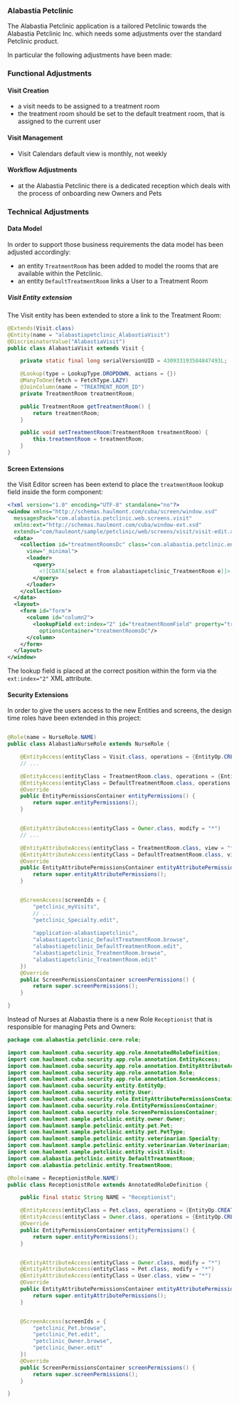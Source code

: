 ### Alabastia Petclinic

The Alabastia Petclinic application is a tailored Petclinic towards the Alabastia Petclinic Inc.
which needs some adjustments over the standard Petclinic product.

In particular the following adjustments have been made:

### Functional Adjustments

#### Visit Creation

* a visit needs to be assigned to a treatment room
* the treatment room should be set to the default treatment room, that is assigned to the current user

#### Visit Management

* Visit Calendars default view is monthly, not weekly 

#### Workflow Adjustments

* at the Alabastia Petclinic there is a dedicated reception which deals with the process of onboarding new Owners and Pets

### Technical Adjustments

#### Data Model

In order to support those business requirements the data model has been adjusted accordingly:

* an entity `TreatmentRoom` has been added to model the rooms that are available within the Petclinic.
* an entity `DefaultTreatmentRoom` links a User to a Treatment Room

##### Visit Entity extension
The Visit entity has been extended to store a link to the Treatment Room:

```java
@Extends(Visit.class)
@Entity(name = "alabastiapetclinic_AlabastiaVisit")
@DiscriminatorValue("AlabastiaVisit")
public class AlabastiaVisit extends Visit {

    private static final long serialVersionUID = 430933193584847493L;

    @Lookup(type = LookupType.DROPDOWN, actions = {})
    @ManyToOne(fetch = FetchType.LAZY)
    @JoinColumn(name = "TREATMENT_ROOM_ID")
    private TreatmentRoom treatmentRoom;

    public TreatmentRoom getTreatmentRoom() {
        return treatmentRoom;
    }

    public void setTreatmentRoom(TreatmentRoom treatmentRoom) {
        this.treatmentRoom = treatmentRoom;
    }
}
```

#### Screen Extensions

the Visit Editor screen has been extend to place the `treatmentRoom` lookup field inside the form component:

```xml
<?xml version="1.0" encoding="UTF-8" standalone="no"?>
<window xmlns="http://schemas.haulmont.com/cuba/screen/window.xsd"
  messagesPack="com.alabastia.petclinic.web.screens.visit"
  xmlns:ext="http://schemas.haulmont.com/cuba/window-ext.xsd"
  extends="com/haulmont/sample/petclinic/web/screens/visit/visit-edit.xml">
  <data>
    <collection id="treatmentRoomsDc" class="com.alabastia.petclinic.entity.TreatmentRoom"
      view="_minimal">
      <loader>
        <query>
          <![CDATA[select e from alabastiapetclinic_TreatmentRoom e]]>
        </query>
      </loader>
    </collection>
  </data>
  <layout>
    <form id="form">
      <column id="column2">
        <lookupField ext:index="2" id="treatmentRoomField" property="treatmentRoom"
          optionsContainer="treatmentRoomsDc"/>
      </column>
    </form>
  </layout>
</window>
```

The lookup field is placed at the correct position within the form via the `ext:index="2"` XML attribute.

#### Security Extensions

In order to give the users access to the new Entities and screens, the design time roles have been extended in this project:

```java

@Role(name = NurseRole.NAME)
public class AlabastiaNurseRole extends NurseRole {

    @EntityAccess(entityClass = Visit.class, operations = {EntityOp.CREATE, EntityOp.READ, EntityOp.UPDATE, EntityOp.DELETE})
    // ...

    @EntityAccess(entityClass = TreatmentRoom.class, operations = {EntityOp.READ})
    @EntityAccess(entityClass = DefaultTreatmentRoom.class, operations = {EntityOp.READ})
    @Override
    public EntityPermissionsContainer entityPermissions() {
        return super.entityPermissions();
    }


    @EntityAttributeAccess(entityClass = Owner.class, modify = "*")
    // ...

    @EntityAttributeAccess(entityClass = TreatmentRoom.class, view = "*")
    @EntityAttributeAccess(entityClass = DefaultTreatmentRoom.class, view = "*")
    @Override
    public EntityAttributePermissionsContainer entityAttributePermissions() {
        return super.entityAttributePermissions();
    }


    @ScreenAccess(screenIds = {
        "petclinic_myVisits",
        // ...
        "petclinic_Specialty.edit",
        
        "application-alabastiapetclinic",
        "alabastiapetclinic_DefaultTreatmentRoom.browse",
        "alabastiapetclinic_DefaultTreatmentRoom.edit",
        "alabastiapetclinic_TreatmentRoom.browse",
        "alabastiapetclinic_TreatmentRoom.edit"
    })
    @Override
    public ScreenPermissionsContainer screenPermissions() {
        return super.screenPermissions();
    }

}
```


Instead of Nurses at Alabastia there is a new Role `Receptionist` that is responsible for managing Pets and Owners:

```java
package com.alabastia.petclinic.core.role;

import com.haulmont.cuba.security.app.role.AnnotatedRoleDefinition;
import com.haulmont.cuba.security.app.role.annotation.EntityAccess;
import com.haulmont.cuba.security.app.role.annotation.EntityAttributeAccess;
import com.haulmont.cuba.security.app.role.annotation.Role;
import com.haulmont.cuba.security.app.role.annotation.ScreenAccess;
import com.haulmont.cuba.security.entity.EntityOp;
import com.haulmont.cuba.security.entity.User;
import com.haulmont.cuba.security.role.EntityAttributePermissionsContainer;
import com.haulmont.cuba.security.role.EntityPermissionsContainer;
import com.haulmont.cuba.security.role.ScreenPermissionsContainer;
import com.haulmont.sample.petclinic.entity.owner.Owner;
import com.haulmont.sample.petclinic.entity.pet.Pet;
import com.haulmont.sample.petclinic.entity.pet.PetType;
import com.haulmont.sample.petclinic.entity.veterinarian.Specialty;
import com.haulmont.sample.petclinic.entity.veterinarian.Veterinarian;
import com.haulmont.sample.petclinic.entity.visit.Visit;
import com.alabastia.petclinic.entity.DefaultTreatmentRoom;
import com.alabastia.petclinic.entity.TreatmentRoom;

@Role(name = ReceptionistRole.NAME)
public class ReceptionistRole extends AnnotatedRoleDefinition {

    public final static String NAME = "Receptionist";

    @EntityAccess(entityClass = Pet.class, operations = {EntityOp.CREATE, EntityOp.READ, EntityOp.UPDATE, EntityOp.DELETE})
    @EntityAccess(entityClass = Owner.class, operations = {EntityOp.CREATE, EntityOp.READ, EntityOp.UPDATE, EntityOp.DELETE})
    @Override
    public EntityPermissionsContainer entityPermissions() {
        return super.entityPermissions();
    }


    @EntityAttributeAccess(entityClass = Owner.class, modify = "*")
    @EntityAttributeAccess(entityClass = Pet.class, modify = "*")
    @EntityAttributeAccess(entityClass = User.class, view = "*")
    @Override
    public EntityAttributePermissionsContainer entityAttributePermissions() {
        return super.entityAttributePermissions();
    }


    @ScreenAccess(screenIds = {
        "petclinic_Pet.browse",
        "petclinic_Pet.edit",
        "petclinic_Owner.browse",
        "petclinic_Owner.edit"
    })
    @Override
    public ScreenPermissionsContainer screenPermissions() {
        return super.screenPermissions();
    }

}
```
